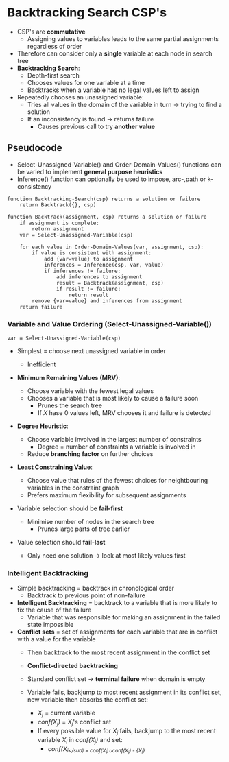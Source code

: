 # Backtracking Search CSP's
* CSP's are **commutative**
    * Assigning values to variables leads to the same partial assignments regardless of order
* Therefore can consider only a **single** variable at each node in search tree
* **Backtracking Search**:
    * Depth-first search
    * Chooses values for one variable at a time
    * Backtracks when a variable has no legal values left to assign
* Repeatedly chooses an unassigned variable:
    * Tries all values in the domain of the variable in turn -> trying to find a solution
    * If an inconsistency is found -> returns failure
        * Causes previous call to try **another value**

## Pseudocode
* Select-Unassigned-Variable() and Order-Domain-Values() functions can be varied to implement **general purpose heuristics**
* Inference() function can optionally be used to impose, arc-,path or k-consistency
```
function Backtracking-Search(csp) returns a solution or failure
    return Backtrack({}, csp)

function Backtrack(assignment, csp) returns a solution or failure
    if assignment is complete:
        return assignment
    var = Select-Unassigned-Variable(csp)
    
    for each value in Order-Domain-Values(var, assignment, csp):
        if value is consistent with assignment:
            add {var=value} to assignment
            inferences = Inference(csp, var, value)
            if inferences != failure:
                add inferences to assignment
                result = Backtrack(assignment, csp)
                if result != failure:
                    return result
        remove {var=value} and inferences from assignment
    return failure
```

### Variable and Value Ordering (Select-Unassigned-Variable())
`var = Select-Unassigned-Variable(csp)`
* Simplest = choose next unassigned variable in order
    * Inefficient
* **Minimum Remaining Values (MRV)**:
    * Choose variable with the fewest legal values
    * Chooses a variable that is most likely to cause a failure soon
        * Prunes the search tree
        * If *X* hase 0 values left, MRV chooses it and failure is detected
* **Degree Heuristic**:
    * Choose variable involved in the largest number of constraints
        * Degree = number of constraints a variable is involved in
    * Reduce **branching factor** on further choices
* **Least Constraining Value**:
    * Choose value that rules of the fewest choices for neightbouring variables in the constraint graph
    * Prefers maximum flexibility for subsequent assignments

* Variable selection should be **fail-first**
    * Minimise number of nodes in the search tree
        * Prunes large parts of tree earlier
* Value selection should **fail-last**
    * Only need one solution -> look at most likely values first

### Intelligent Backtracking
* Simple backtracking = backtrack in chronological order
    * Backtrack to previous point of non-failure
* **Intelligent Backtracking** = backtrack to a variable that is more likely to fix the cause of the failure
    * Variable that was responsible for making an assignment in the failed state impossible
* **Conflict sets** = set of assignments for each variable that are in conflict with a value for the variable
    * Then backtrack to the most recent assignment in the conflict set
    * **Conflict-directed backtracking**

    * Standard conflict set -> **terminal failure** when domain is empty
    * Variable fails, backjump to most recent assignment in its conflict set, new variable then absorbs the conflict set:
        * *X<sub>j</sub>* = current variable
        * *conf(X<sub>j</sub>)* = *X<sub>j</sub>*'s conflict set
        * If every possible value for *X<sub>j</sub>* fails, backjump to the most recent variable *X<sub>i</sub>* in *conf(X<sub>j</sub>)* and set:
            * *conf(X<sub>i</sub) = conf(X<sub>i</sub>)&cup;conf(X<sub>j</sub>) - {X<sub>i</sub>}*